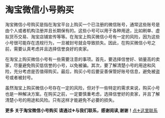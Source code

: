 # 淘宝微信小号购买

淘宝微信小号购买是指在淘宝平台上购买一个已注册的微信账号，通常这些账号是由个人或者机构注册并且长期保有的。这些小号可以用于各种用途，比如刷单、虚拟货币交易、淘宝店铺宣传等等。在淘宝上购买微信小号有一定的风险，因为这些小号很可能存在违规行为，一旦被封号就会导致损失。因此，在购买微信小号之前，需要认真考虑并且选择信誉良好的卖家。

在淘宝上购买微信小号有一些需要注意的事项。首先，要选择信誉好、销量高的卖家，尽量避免购买低信誉的小号，以免被骗。其次，要了解清楚小号的用途和风险，充分考虑是否值得购买。最后，购买小号后要妥善保管好账号信息，避免被盗号或者被封号。

虽然淘宝上购买微信小号存在一定的风险，但对于一些特定的需求来说，购买小号也是一种解决方案。在购买之前，一定要慎重考虑，选择信誉好的卖家，并且了解清楚小号的用途和风险。只有这样才能避免不必要的损失。

**更多 关于淘宝微信小号购买 请通过✈与我们联系，感谢阅读,谢谢！**[点✈这里联系](https://acc.k02.cc)